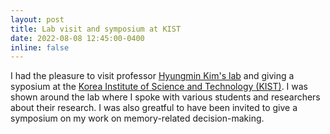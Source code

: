 ```yaml
---
layout: post
title: Lab visit and symposium at KIST
date: 2022-08-08 12:45:00-0400
inline: false
---
```


I had the pleasure to visit professor <a href="https://sites.google.com/view/tunnelatkist">Hyungmin Kim's lab</a> and giving a syposium at the <a href="https://eng.kist.re.kr/eng/index.do">Korea Institute of Science and Technology (KIST)</a>. I was shown around the lab where I spoke with various students and researchers about their research. I was also greatful to have been invited to give a symposium on my work on memory-related decision-making. 



